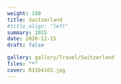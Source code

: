 ```yaml
---
weight: 190
title: Switzerland
#title_align: "left"
summary: 2015
date: 2020-12-15
draft: false

gallery: gallery/Travel/Switzerland
files: "*"
cover: R3104165.jpg
---
```


